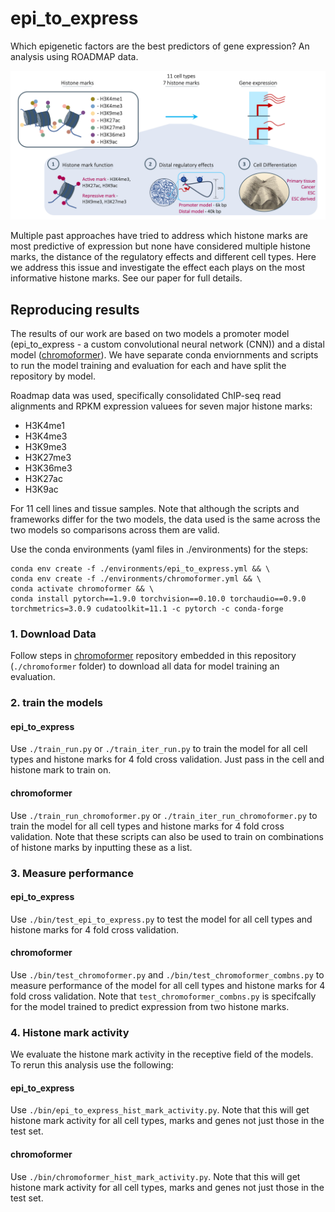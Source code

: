 # epi_to_express

Which epigenetic factors are the best predictors of gene expression? An analysis using ROADMAP data.

[<img src="./epi_to_express.png" width="800" />](./epi_to_express.png)


Multiple past approaches have tried to address which histone marks are most predictive of expression
but none have considered multiple histone marks, the distance of the regulatory effects and different
cell types. Here we address this issue and investigate the effect each plays on the most informative
histone marks. See our paper for full details.

## Reproducing results

The results of our work are based on two models a promoter model (epi_to_express - a custom convolutional 
neural network (CNN)) and a distal model ([chromoformer](https://www.nature.com/articles/s41467-022-34152-5)). 
We have separate conda enviornments and scripts to run the model training and evaluation for each and have 
split the repository by model. 

Roadmap data was used, specifically consolidated ChIP-seq read alignments and RPKM expression valuees for seven 
major histone marks:

* H3K4me1
* H3K4me3
* H3K9me3
* H3K27me3
* H3K36me3
* H3K27ac
* H3K9ac 

For 11 cell lines and tissue samples. Note that although the scripts and frameworks differ for the two models, 
the data used is the same across the two models so comparisons across them are valid.

Use the conda environments (yaml files in ./environments) for the steps:

```
conda env create -f ./environments/epi_to_express.yml && \
conda env create -f ./environments/chromoformer.yml && \
conda activate chromoformer && \
conda install pytorch==1.9.0 torchvision==0.10.0 torchaudio==0.9.0 torchmetrics=3.0.9 cudatoolkit=11.1 -c pytorch -c conda-forge
```

### 1. Download Data

Follow steps in [chromoformer](https://github.com/dohlee/chromoformer) repository embedded in this 
repository (`./chromoformer` folder) to download all data for model training an evaluation.

### 2. train the models

#### epi_to_express

Use `./train_run.py` or `./train_iter_run.py` to train the model for all cell types and histone marks for 4 fold
cross validation. Just pass in the cell and histone mark to train on.

#### chromoformer

Use `./train_run_chromoformer.py` or `./train_iter_run_chromoformer.py` to train the model for all cell types and
histone marks for 4 fold cross validation. Note that these scripts can also be used to train on combinations of 
histone marks by inputting these as a list.

### 3. Measure performance

#### epi_to_express

Use `./bin/test_epi_to_express.py` to test the model for all cell types and histone marks for 4 fold
cross validation.

#### chromoformer

Use `./bin/test_chromoformer.py` and `./bin/test_chromoformer_combns.py` to measure performance of the model for 
all cell types and histone marks for 4 fold cross validation. Note that `test_chromoformer_combns.py` is 
specifcally for the model trained to predict expression from two histone marks.

### 4. Histone mark activity

We evaluate the histone mark activity in the receptive field of the models. To rerun this analysis use the following:

#### epi_to_express

Use `./bin/epi_to_express_hist_mark_activity.py`. Note that this will get histone mark activity for all cell types, 
marks and genes not just those in the test set.

#### chromoformer

Use `./bin/chromoformer_hist_mark_activity.py`. Note that this will get histone mark activity for all cell types, 
marks and genes not just those in the test set.
